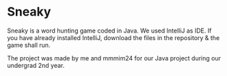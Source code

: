 # Sneaky
Sneaky is a word hunting game coded in Java.
We used IntelliJ as IDE. If you have already installed IntelliJ, download the files in the repository & the game shall run. 


The project was made by me and mmmim24 for our Java project during our undergrad 2nd year. 

